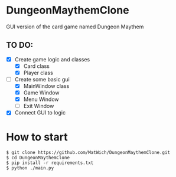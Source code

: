 # DungeonMaythemClone
GUI version of the card game named Dungeon Maythem 

## TO DO:
- [x] Create game logic and classes
  - [x] Card class
  - [x] Player class
    
- [ ] Create some basic gui
  - [x] MainWindow class
  - [x] Game Window
  - [x] Menu Window
  - [ ] Exit Window
- [x] Connect GUI to logic

# How to start 

```
$ git clone https://github.com/MatWich/DungeonMaythemClone.git
$ cd DungeonMaythemClone
$ pip install -r requirements.txt
$ python ./main.py
```